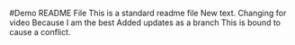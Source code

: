 #Demo README File
This is a standard readme file
New text.
Changing for video
Because I am the best
Added updates as a branch
This is bound to cause a conflict.

